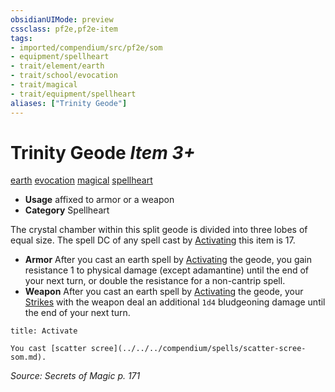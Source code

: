 ```yaml
---
obsidianUIMode: preview
cssclass: pf2e,pf2e-item
tags:
- imported/compendium/src/pf2e/som
- equipment/spellheart
- trait/element/earth
- trait/school/evocation
- trait/magical
- trait/equipment/spellheart
aliases: ["Trinity Geode"]
---
```

# Trinity Geode *Item 3+*  
[earth](earth.md)  [evocation](evocation.md)  [magical](magical.md)  [spellheart](spellheart-som.md)  

- **Usage** affixed to armor or a weapon
- **Category** Spellheart

The crystal chamber within this split geode is divided into three lobes of equal size. The spell DC of any spell cast by [Activating](activate-an-item.md) this item is 17.

- **Armor** After you cast an earth spell by [Activating](activate-an-item.md) the geode, you gain resistance 1 to physical damage (except adamantine) until the end of your next turn, or double the resistance for a non-cantrip spell.
- **Weapon** After you cast an earth spell by [Activating](activate-an-item.md) the geode, your [Strikes](strike.md) with the weapon deal an additional `1d4` bludgeoning damage until the end of your next turn.

```ad-embed-ability
title: Activate

You cast [scatter scree](../../../compendium/spells/scatter-scree-som.md).
```

*Source: Secrets of Magic p. 171*
